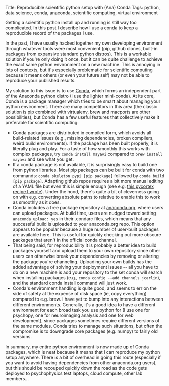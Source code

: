 Title: Reproducible scientific python setup with (Ana) Conda
Tags: python, data science, conda, anaconda, scientific computing, virtual environment

Getting a scientific python install up and running is still way too
complicated. In this post I describe how I use a conda to keep a
reproducible record of the packages I use.

In the past, I have usually hacked together my own developing environment
through whatever tools were most convenient (pip, github clones, built-in
packages from expansive standard python distros). This is a workable
solution if you're only doing it once, but it can be quite challenge to
achieve the exact same python environment on a new machine. This is
annoying in lots of contexts, but it's especially problematic for
scientific computing because it means others (or even your future self) may
not be able to reproduce your published results.

My solution to this issue is to use
[Conda](http://conda.pydata.org/docs/index.html), which forms an
independent part of the Anaconda python distro (I use the lighter
mini-conda). At its core, Conda is a package manager which tries to be
smart about managing your python environment. There are many competitors in
this area (the classic solution is pip combined with virtualenv, brew and
macports are other possibilities), but Conda has a few useful features that
collectively make it preferable for scientific computing:

* Conda packages are distributed in compiled form, which avoids all
  build-related issues (e.g., missing dependencies, broken compilers, weird
  build environments). If the package has been built properly, it is
  literally plug and play. For a taste of how smoothly this works with
  complex packages, try `conda install mayavi` compared to `brew install
  mayavi` and see what you get.
* If a conda package is not available, it is surprisingly easy to build one
  from python libraries.  Most pip packages can be built for conda with two
  commands: `conda skeleton pypi [pip package]` followed by `conda build
  [pip package]`.  Adapting github repos requires a bit more manual
  editing of a YAML file but even this is simple enough (see e.g. [this
  pycortex recipe I
  wrote](https://github.com/jooh/neuroconda/tree/master/pycortex)). Under
  the hood, there's quite a bit of cleverness going on with e.g. converting
  absolute paths to relative to enable this to work as smoothly as it does.
* Conda includes a free package repository at
  [anaconda.org](http://anaconda.org), where users can upload packages.
  At build time, users are nudged toward setting `anaconda_upload: yes` in
  their .condarc files, which means that any successful build is
  uploaded to your anaconda.org repo. This option appears to be popular
  because a huge number of user-built packages are available here. This is
  useful for quickly checking out more obscure packages that aren't in
  the official conda channel.
* That being said, for reproducibility it is probably a better idea to
  build packages yourself and upload them to your own repository since
  other users can otherwise break your dependencies by removing or altering
  the package you're channeling. Uploading your own builds has the added
  advantage of solving your deployment issues -- all you have to do on a new
  machine is add your repository to the set conda will search when
  installing packages (e.g., `conda config --add channels jcarlin`), and
  the standard conda install command will just work.
* Conda's environment handling is quite good, and seems to err on the side
  of safety at the expense of disk space (ie, copy everything) compared to
  e.g. brew. I have yet to bump into any interactions between different
  environments. Generally, it's a good idea to have a different environment
  for each broad task you use python for (I use one for psychopy, one for
  neuroimaging analysis and one for web development), since packages
  sometimes require different versions of the same modules. Conda tries to
  manage such situations, but often the compromise is to downgrade core
  packages (e.g. numpy) to fairly old versions.

In summary, my entire python environment is now made up of Conda packages,
which is neat because it means that I can reproduce my python setup
anywhere. There is a bit of overhead in going this route (especially if you
want to avoid having dependencies from other anaconda.org users), but this
should be recouped quickly down the road as the code gets deployed to
psychophysics test laptops, cloud compute, other lab members...
